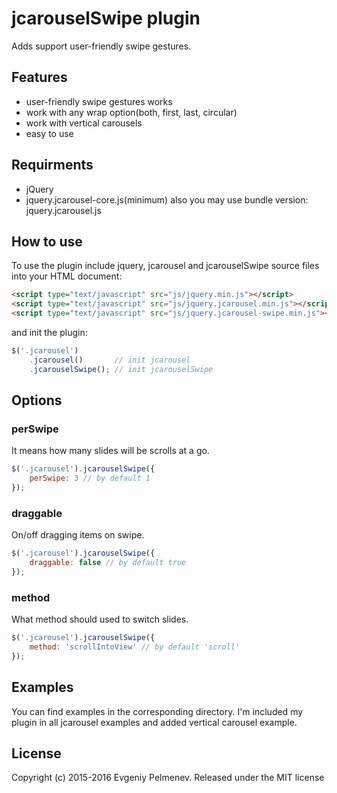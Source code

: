 # jcarouselSwipe plugin
Adds support user-friendly swipe gestures.

## Features
* user-friendly swipe gestures works
* work with any wrap option(both, first, last, circular)
* work with vertical carousels
* easy to use

## Requirments
* jQuery
* jquery.jcarousel-core.js(minimum) also you may use bundle version: jquery.jcarousel.js

## How to use
To use the plugin include jquery, jcarousel and jcarouselSwipe source files into your HTML document:
``` HTML
<script type="text/javascript" src="js/jquery.min.js"></script>
<script type="text/javascript" src="js/jquery.jcarousel.min.js"></script>
<script type="text/javascript" src="js/jquery.jcarousel-swipe.min.js"></script>
```
and init the plugin:
``` javascript
$('.jcarousel')
    .jcarousel()       // init jcarousel
    .jcarouselSwipe(); // init jcarouselSwipe
```

## Options
### perSwipe 
It means how many slides will be scrolls at a go.
``` javascript
$('.jcarousel').jcarouselSwipe({
    perSwipe: 3 // by default 1
});
```

### draggable
On/off dragging items on swipe.
``` javascript
$('.jcarousel').jcarouselSwipe({
    draggable: false // by default true
});
```

### method
What method should used to switch slides.
``` javascript
$('.jcarousel').jcarouselSwipe({
    method: 'scrollIntoView' // by default 'scroll'
});
```

## Examples
You can find examples in the corresponding directory. I'm included my plugin in all jcarousel examples and added vertical carousel example.

## License
Copyright (c) 2015-2016 Evgeniy Pelmenev. Released under the MIT license
